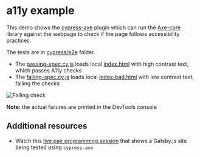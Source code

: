 # a11y example

This demo shows the [cypress-axe](https://github.com/avanslaars/cypress-axe) plugin which can run the [Axe-core](https://github.com/dequelabs/axe-core) library against the webpage to check if the page follows accessibility practices.

The tests are in [cypress/e2e](cypress/e2e) folder.

- The [passing-spec.cy.js](cypress/e2e/passing-spec.cy.js) loads local [index.html](index.html) with high contrast text, which passes A11y checks
- The [failing-spec.cy.js](cypress/e2e/failing-spec.cy.js) loads local [index-bad.html](index-bad.html) with low contrast text, failing the checks

![Failing check](images/failing.png)

**Note:** the actual failures are printed in the DevTools console

## Additional resources

- Watch this [live pair programming session](https://youtu.be/IADSsClWVtA) that shows a Gatsby.js site being tested using `cypress-axe`
